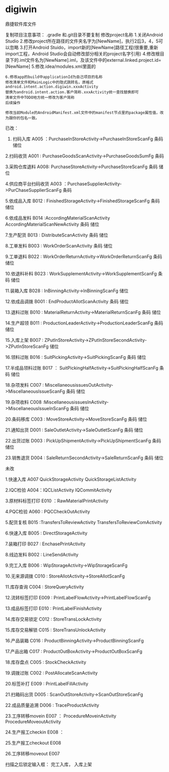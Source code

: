 # digiwin
鼎捷软件库文件

复制项目注意事项：
	.gradle 和.git目录不要复制
	修改project名称
	1.关闭Android Studio 
	2.修改project所在路径的文件夹名字为[NewName]，执行2后3，4，5可以忽略
	3.打开Android Stuido，import新的[NewName]路径工程(很重要,重新import工程，Android Studio会自动修改部分相关的project名字引用)
	4.修改根目录下的.iml文件名为[NewName].iml，及该文件中的external.linked.project.id=[NewName]
	5.修改.idea/modules.xml里面的
	<module fileurl="file://$PROJECT_DIR$/[NewName].iml" filepath="$PROJECT_DIR$/[NewName].iml" />
			
	6.修改app的build中applicationId为自己项目的名称
	修改清单文件和MainLogic中的隐式跳转名，原格式android.intent.action.digiwin.xxxActivity
	替换为android.intent.action.客户简称.xxxActivity统一查找替换即可
	清单文件中TODO地方统一修改为客户简称
	后续操作

	修改当前Module的AndroidManifest.xml文件中的manifest节点里的package属性值，改为跟你的包名一致。


已改：
1. 扫码入库 A005 ：PurchaseInStoreActivity->PurchaseInStoreScanFg
	条码 储位

2.扫码收货 A001 : PurchaseGoodsScanActivity->PurchaseGoodsSumFg
	条码

3.采购仓库退料 A008: PurchaseStoreActivity->PurchaseStoreScanFg
	条码 储位

4.供应商平台扫码收货 A003 ：PurchaseSupplierActivity->PurChaseSupplierScanFg
	条码

5.依成品入库 B012 : FinishedStorageActivity->FinishedStorageScanFg
	条码 储位

6.依成品发料 B014 :AccordingMaterialScanActivity AccordingMaterialScanNewActivity
	条码 储位

7.生产配货 B013 : DistributeScanActivity
	条码 储位

8.工单发料 B003 : WorkOrderScanActivity
	条码 储位

9.工单退料 B022 : WorkOrderReturnActivity->WorkOrderReturnScanFg
	条码 储位

10.依退料补料 B023 : WorkSupplementActivity->WorkSupplementScanFg
	条码 储位

11.装箱入库 B028 : InBinningActivity->InBinningScanFg
	储位

12.依成品调拨 B001 : EndProductAllotScanActivity
 	条码 储位

13.退料过账 B010 : MaterialReturnActivity->MaterialReturnScanFg
	条码 储位

14.生产超领 B011 : ProductionLeaderActivity->ProductionLeaderScanFg
	条码 储位

15.入库上架 B007 : ZPutInStoreActivity->ZPutInStoreSecondActivity->ZPutInStoreScanFg
	储位

16.领料过账 B016 : SuitPickingActivity->SuitPickingScanFg
	条码 储位

17.半成品领料过账 B017 ： SuitPickingHalfActivity->SuitPickingHalfScanFg
	条码 储位

18.杂项发料 C007 : MiscellaneousissuesOutActivity->MiscellaneousIssueScanFg
	条码 储位

19.杂项收料 C008 :MiscellaneousissuesInActivity->MiscellaneousIssueInScanFg
	条码 储位

20.条码移库 C003 : MoveStoreActivity->MoveStoreScanFg
	条码 储位

21.通知出货 D001 : SaleOutletActivity->SaleOutletScanFg
	条码 储位

22.出货过账 D003 : PickUpShipmentActivity->PickUpShipmentScanFg
	条码 储位

23.销售退货 D004 : SaleReturnSecondActivity->SaleReturnScanFg
	条码 储位




未改

1.快速入库 A007 QuickStorageActivity QuickStorageListActivity

2.IQC检验 A004：IQCListActivity IQCommitActivity

3.原材料标签打印 E010 ：RawMaterialPrintActivity

4.PQC检验 A060 : PQCCheckOutActivity

5.配货复核 B015 :TransfersToReviewActivity TransfersToReviewComActivity

6.快速入库 B005 : DirectStorageActivity

7.装箱打印 B027 : EnchasePrintActivity

8.线边发料 B002 : LineSendActivity

9.完工入库 B006 : WipStorageActivity->WipStorageScanFg

10.无来源调拨 C010 : StoreAllotActivity->StoreAllotScanFg

11.库存查询 C004 : StoreQueryActivity

12.流转标签打印 E009 : PrintLabelFlowActivity->PrintLabelFlowScanFg

13.成品标签打印 E010 : PrintLabelFinishActivity

14.库存交易锁定 C012 : StoreTransLockActivity

15.库存交易解锁 C015 : StoreTransUnlockActivity

16.产品装箱 C016 : ProductBinningActivity->ProductBinningScanFg

17.产品出箱 C017 : ProductOutBoxActivity->ProductOutBoxScanFg

18.库存盘点 C005 : StockCheckActivity

19.调拨过账 C002 : PostAllocateScanActivity

20.标签补打 E009 : PrintLabelFillActivity

21.扫箱码出货 D005 : ScanOutStoreActivity->ScanOutStoreScanFg

22.成品质量追溯 D006 : TraceProductActivity

23.工序转移movein E007 ： ProcedureMoveinActivity ProcedureMoveoutActivity

24.生产报工checkin E008 ：

25.生产报工checkout E008

26.工序转移moveout E007

扫描之后锁定输入框： 完工入库， 入库上架